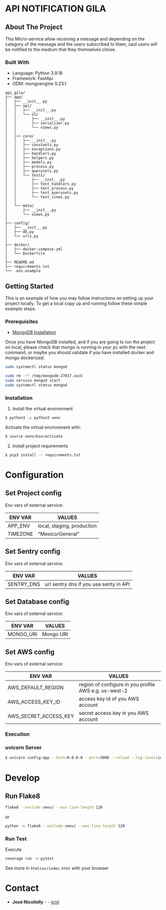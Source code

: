 # API NOTIFICATION GILA

## About The Project
This Micro-service allow receiving a message and depending on the category of the message and the users subscribed to them, said users will be notified to the medium that they themselves chose.

### Built With
* Language: Python 3.9.18
* Framework: FastApi
* ODM: mongoengine 0.23.1

```
api_gila/
├── app/
│   ├── __init__.py
│   ├── api/
│   │   ├── __init__.py
│   │   └── v1/
│   │       ├── __init__.py
│   │       ├── serializer.py
│   │       └── views.py
│   │
│   ├── core/
│   │   ├── __init__.py
│   │   ├── constants.py
│   │   ├── exceptions.py
│   │   ├── handlers.py
│   │   ├── helpers.py
│   │   ├── models.py
│   │   ├── process.py
│   │   ├── querysets.py
│   │   └── tests/
│   │       ├── __init__.py
│   │       ├── test_handlers.py
│   │       ├── test_process.py
│   │       ├── test_querysets.py
│   │       └── test_views.py
│   │
│   └── meta/
│       ├── __init__.py
│       └── views.py
│
├── config/
│   ├── __init__.py
│   ├── db.py
│   └── urls.py
│
├── docker/
│   ├── docker-compose.yml
│   └── Dockerfile
│
├── README.md
├── requirements.txt
└── .env.example
```

## Getting Started

This is an example of how you may follow instructions on setting up your project locally.
To get a local copy up and running follow these simple example steps.

### Prerequisites
* [MongoDB Installation](https://docs.mongodb.com/manual/installation/)

Once you have MongoDB installed, and if you are going to run the project on local, please check that mongo
is running in your pc with the next command, or maybe you should validate if you have installed docker and mongo dockerized:

```sh
sudo systemctl status mongod
```
```sh
sudo rm -rf /tmp/mongodb-27017.sock
sudo service mongod start
sudo systemctl status mongod
```

### Installation 

1. Install the virtual environment
```sh
$ python3 -p python3 venv
```
Activate the virtual environment with:
```sh
$ source venv/bin/activate
```
2. Install project requirements
```sh
$ pip3 install -r requirements.txt
```
Configuration
=============

## Set Project config

Env vars of external service:

ENV VAR                 |   VALUES                                              |
---                     |   ---                                                 |
APP_ENV               |   local, staging, production                                           |
TIMEZONE               |   "Mexico/General"                                           |

## Set Sentry config

Env vars of external service:

ENV VAR                 |   VALUES                                              |
---                     |   ---                                                 |
SENTRY_DNS               |   url sentry dns if you use senty in API                                           |

## Set Database config

Env vars of external service:

ENV VAR                 |   VALUES                                              |
---                     |   ---                                                 |
MONGO_URI               |   Mongo URI                                           |

## Set AWS config

Env vars of external service:

ENV VAR                 |   VALUES                                              |
---                     |   ---                                                 |
AWS_DEFAULT_REGION      | region of configure in you profile AWS e.g. us-west-2 |              
AWS_ACCESS_KEY_ID       | access key id of you AWS account                      |
AWS_SECRET_ACCESS_KEY   | secret access key in you AWS account                  |

### Execution

### uvicorn Server
```sh
$ uvicorn config:app --host=0.0.0.0 --port=5000 --reload --log-level=info
```

Develop
=======

## Run Flake8

```sh
flake8 --exclude venv/ --max-line-length 120
```

or 

```sh
python -m flake8 --exclude venv/ --max-line-length 120
```

### Run Test
Execute
```sh
coverage run -m pytest
```
See more in `htmlcov/index.html` with your browser

Contact
=======
* **José Nicolielly** - - [jcnil](https://github.com/jcnil/api_gila)
